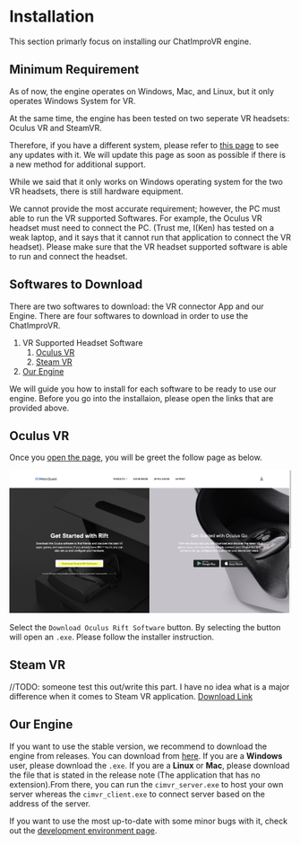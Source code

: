 # Installation
This section primarly focus on installing our ChatImproVR engine.

## Minimum Requirement
As of now, the engine operates on Windows, Mac, and Linux, but it only operates Windows System for VR.  

At the same time, the engine has been tested on two seperate VR headsets: Oculus VR and SteamVR. 

Therefore, if you have a different system, please refer to [this page](https://github.com/ChatImproVR/chatimprovr/issues/82) to see any updates with it. We will update this page as soon as possible if there is a new method for additional support. 

While we said that it only works on Windows operating system for the two VR headsets, there is still hardware equipment.

We cannot provide the most accurate requirement; however, the PC must able to run the VR supported Softwares. For example, the Oculus VR headset must need to connect the PC. (Trust me, I(Ken) has tested on a weak laptop, and it says that it cannot run that application to connect the VR headset). Please make sure that the VR headset supported software is able to run and connect the headset. 

## Softwares to Download
There are two softwares to download: the VR connector App and our Engine.
There are four softwares to download in order to use the ChatImproVR.

1. VR Supported Headset Software
   1. [Oculus VR](#oculus-vr)
   2. [Steam VR](#steam-vr)
2. [Our Engine](#our-engine)

We will guide you how to install for each software to be ready to use our engine. Before you go into the installaion, please open the links that are provided above.

## Oculus VR
Once you [open the page](https://www.oculus.com/Setup/), you will be greet the follow page as below.

![Oculus Download Page](./images/oculus_download_page.png)

Select the `Download Oculus Rift Software` button. By selecting the button will open an `.exe`. Please follow the installer instruction.

## Steam VR
//TODO: someone test this out/write this part. I have no idea what is a major difference when it comes to Steam VR application.
[Download Link](https://store.steampowered.com/app/250820/SteamVR/)

## Our Engine
If you want to use the stable version, we recommend to download the engine from releases. You can download from [here](https://github.com/ChatImproVR/chatimprovr/releases). If you are a **Windows** user, please download the `.exe`. If you are a **Linux** or **Mac**, please download the file that is stated in the release note (The application that has no extension).From there, you can run the `cimvr_server.exe` to host your own server whereas the `cimvr_client.exe` to connect server based on the address of the server.

If you want to use the most up-to-date with some minor bugs with it, check out the [development environment page](./development_environment.md).
